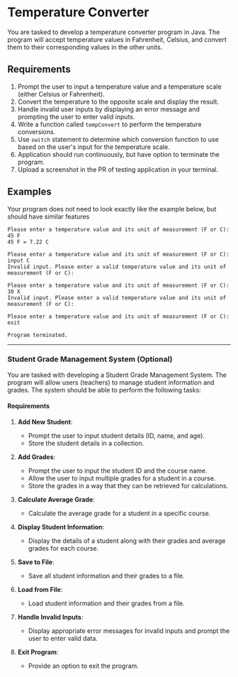 # Temperature Converter

You are tasked to develop a temperature converter program in Java. The program will accept temperature values in Fahrenheit, Celsius, and convert them to their corresponding values in the other units.

## Requirements

1. Prompt the user to input a temperature value and a temperature scale (either Celsius or Fahrenheit).
2. Convert the temperature to the opposite scale and display the result.
3. Handle invalid user inputs by displaying an error message and prompting the user to enter valid inputs.
4. Write a function called `tempConvert` to perform the temperature conversions.
5. Use `switch` statement to determine which conversion function to use based on the user's input for the temperature scale.
6. Application should run continuously, but have option to terminate the program.
7. Upload a screenshot in the PR of testing application in your terminal.

## Examples

Your program does not need to look exactly like the example below, but should have similar features

````
Please enter a temperature value and its unit of measurement (F or C):
45 F
45 F = 7.22 C

Please enter a temperature value and its unit of measurement (F or C):
input C
Invalid input. Please enter a valid temperature value and its unit of measurement (F or C):

Please enter a temperature value and its unit of measurement (F or C):
30 X
Invalid input. Please enter a valid temperature value and its unit of measurement (F or C):

Please enter a temperature value and its unit of measurement (F or C):
exit

Program terminated.

````
---
### Student Grade Management System (Optional)

You are tasked with developing a Student Grade Management System. The program will allow users (teachers) to manage student information and grades. The system should be able to perform the following tasks:

#### Requirements
1. **Add New Student**:
    - Prompt the user to input student details (ID, name, and age).
    - Store the student details in a collection.

2. **Add Grades**:
    - Prompt the user to input the student ID and the course name.
    - Allow the user to input multiple grades for a student in a course.
    - Store the grades in a way that they can be retrieved for calculations.

3. **Calculate Average Grade**:
    - Calculate the average grade for a student in a specific course.

4. **Display Student Information**:
    - Display the details of a student along with their grades and average grades for each course.

5. **Save to File**:
    - Save all student information and their grades to a file.

6. **Load from File**:
    - Load student information and their grades from a file.

7. **Handle Invalid Inputs**:
    - Display appropriate error messages for invalid inputs and prompt the user to enter valid data.

8. **Exit Program**:
    - Provide an option to exit the program.

